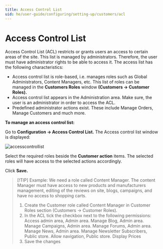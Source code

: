 ```yaml
---
title: Access Control List
uid: he/user-guide/configuring/setting-up/customers/acl
---
```


# Access Control List

Access Control List (ACL) restricts or grants users an access to certain areas of the site. This list is managed by administrators. Therefore, the user must have administrator rights to be able to access it. The access list has the following characteristics:

* Access control list is role-based, i.e. manages roles such as Global Administrators, Content Managers, etc. This list of roles can be managed in the **Customers Roles** window **(Customers → Customer Roles).**
* Access control list appears in the Administration area. Make sure, the user is an administrator in order to access the ACL.
* Predefined administrator actions exist. These include Manage Orders, Manage Customers and much more.

**To manage an access control list:**

Go to **Configuration → Access Control List.** The Access control list window is displayed:

![accesscontrollist](_static/acl/acl.png)

Select the required roles beside the **Customer action** items. The selected roles will have access to the selected actions accordingly.

Click **Save.**

> [!TIP] Example: We need a role called Content Manager. The content Manager must have access to new products and manufacturers management, editing of the reviews on site, blogs, campaigns, and have no access to shopping carts.
> 
> 1. Create the Customer role called Content Manager in Customer Roles section (Customers → Customer Roles).
> 2. In the ACL tick the checkbox next to the following permissions: Access admin area, Admin area. Manage Blog, Admin area. Manage Campaigns, Admin area. Manage Forums, Admin area. Manage News, Admin area. Manage Newsletter Subscribers, Public store. Allow navigation, Public store. Display Prices
> 3. Save the changes